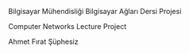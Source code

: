 Bilgisayar Mühendisliği Bilgisayar Ağları Dersi Projesi

Computer Networks Lecture Project






Ahmet Fırat Şüphesiz
